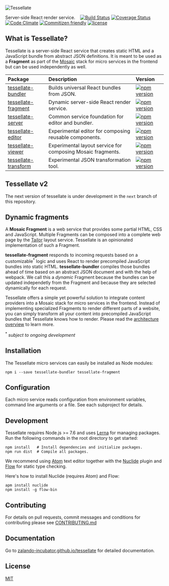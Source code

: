 ![Tessellate](https://media.github.bus.zalan.do/user/115/files/7af8ba6e-91f8-11e6-854d-0e3ce4d4a3e0)

Server-side React render service. &nbsp;&nbsp; [![Build Status](https://travis-ci.org/zalando-incubator/tessellate.svg?branch=master)](https://travis-ci.org/zalando-incubator/tessellate) [![Coverage Status](https://coveralls.io/repos/github/zalando-incubator/tessellate/badge.svg?branch=master)](https://coveralls.io/github/zalando-incubator/tessellate?branch=master) [![Code Climate](https://codeclimate.com/github/zalando-incubator/tessellate/badges/gpa.svg)](https://codeclimate.com/github/zalando-incubator/tessellate) [![Commitizen friendly](https://img.shields.io/badge/commitizen-friendly-brightgreen.svg)](http://commitizen.github.io/cz-cli/) [![license](https://img.shields.io/github/license/zalando-incubator/tessellate.svg)]()

## What is Tessellate?

Tessellate is a server-side React service that creates static HTML and a JavaScript bundle from abstract JSON definitions. It is meant to be used as a **Fragment** as part of the [Mosaic](https://www.mosaic9.org) stack for micro services in the frontend but can be used independently as well.

|Package                                              |Description                                                        |Version|
|:----------------------------------------------------|:------------------------------------------------------------------|:-----------------------------------------------------------------------------------------------------------------|
|[tessellate-bundler](packages/tessellate-bundler)    |Builds universal React bundles from JSON.                          |[![npm version](https://badge.fury.io/js/tessellate-bundler.svg)](https://badge.fury.io/js/tessellate-bundler)    |
|[tessellate-fragment](packages/tessellate-fragment)  |Dynamic server-side React render service.                          |[![npm version](https://badge.fury.io/js/tessellate-fragment.svg)](https://badge.fury.io/js/tessellate-fragment)  |
|[tessellate-server](packages/tessellate-server)     |Common service foundation for editor and bundler.                  |[![npm version](https://badge.fury.io/js/tessellate-server.svg)](https://badge.fury.io/js/tessellate-server)      |
|[tessellate-editor](packages/tessellate-editor)      |Experimental editor for composing reusable components.             |[![npm version](https://badge.fury.io/js/tessellate-editor.svg)](https://badge.fury.io/js/tessellate-editor)      |
|[tessellate-viewer](packages/tessellate-viewer)      |Experimental layout service for composing Mosaic fragments.        |[![npm version](https://badge.fury.io/js/tessellate-viewer.svg)](https://badge.fury.io/js/tessellate-viewer)      |
|[tessellate-transform](packages/tessellate-transform)|Experimental JSON transformation tool.                             |[![npm version](https://badge.fury.io/js/tessellate-transform.svg)](https://badge.fury.io/js/tessellate-transform)|

## Tessellate v2

The next version of tessellate is under development in the `next` branch of this repository.

## Dynamic fragments

A **Mosaic Fragment** is a web service that provides some partial HTML, CSS and JavaScript. Multiple Fragments can be composed into a complete web page by the [Tailor](https://github.com/zalando/tailor) layout service. Tessellate is an opinionated implementation of such a Fragment.

**tessellate-fragment** responds to incoming requests based on a customizable<sup>*</sup> logic and uses React to render precompiled JavaScript bundles into static HTML. **tessellate-bundler** compiles those bundles ahead of time based on an abstract JSON document and with the help of webpack. We call this a *dynamic* Fragment because the bundles can be updated independetly from the Fragment and because they are selected dynamically for each request.

Tessellate offers a simple yet powerful solution to integrate content providers into a Mosaic stack for micro services in the frontend. Instead of implementing specialized Fragments to render different parts of a website, you can simply transform all your content into precompiled JavaScript bundles that Tessellate knows how to render. Please read the [architecture overview](https://zalando-incubator.github.io/tessellate/Architecture.html) to learn more.

<sup>*</sup> *subject to ongoing development*

## Installation

The Tessellate micro services can easily be installed as Node modules:

```
npm i --save tessellate-bundler tessellate-fragment
```

## Configuration

Each micro service reads configuration from environment variables, command line arguments or a file. See each subproject for details.

## Development

Tessellate requires Node.js >= 7.6 and uses [Lerna](https://github.com/lerna/lerna) for managing packages. Run the following commands in the root directory to get started:

```
npm install   # Install dependencies and initialize packages.
npm run dist  # Compile all packages.
```

We recommend using [Atom](https://atom.io) text editor together with the [Nuclide](https://nuclide.io) plugin and [Flow](https://flowtype.org) for static type checking.

Here's how to install Nuclide (requires Atom) and Flow:

```
apm install nuclide
npm install -g flow-bin
```

## Contributing

For details on pull requests, commit messages and conditions for contributing please see [CONTRIBUTING.md](CONTRIBUTING.md)

## Documentation

Go to [zalando-incubator.github.io/tessellate](https://zalando-incubator.github.io/tessellate) for detailed documentation.

## License

[MIT](LICENSE)
